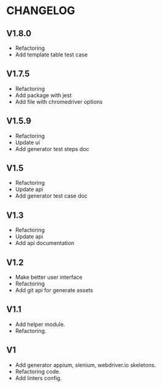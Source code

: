 # CHANGELOG

## V1.8.0
* Refactoring
* Add template table test case

## V1.7.5
* Refactoring
* Add package with jest
* Add file with chromedriver options

## V1.5.9
* Refactoring
* Update ui
* Add generator test steps doc

## V1.5
* Refactoring
* Update api
* Add generator test case doc

## V1.3
* Refactoring
* Update api
* Add api documentation

## V1.2
* Make better user interface
* Refactoring
* Add git api for generate assets

## V1.1
* Add helper module.
* Refactoring.

## V1
* Add generator appium, slenium, webdriver.io skeletons.
* Refactoring code.
* Add linters config.
